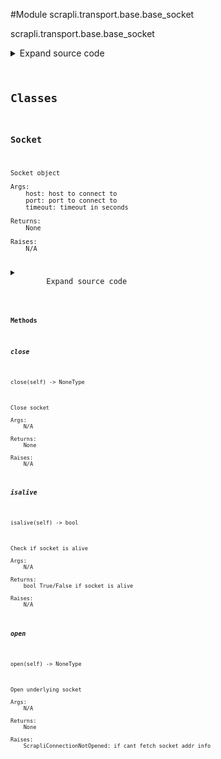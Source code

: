 <link rel="preload stylesheet" as="style" href="https://cdnjs.cloudflare.com/ajax/libs/10up-sanitize.css/11.0.1/sanitize.min.css" integrity="sha256-PK9q560IAAa6WVRRh76LtCaI8pjTJ2z11v0miyNNjrs=" crossorigin>
<link rel="preload stylesheet" as="style" href="https://cdnjs.cloudflare.com/ajax/libs/10up-sanitize.css/11.0.1/typography.min.css" integrity="sha256-7l/o7C8jubJiy74VsKTidCy1yBkRtiUGbVkYBylBqUg=" crossorigin>
<link rel="stylesheet preload" as="style" href="https://cdnjs.cloudflare.com/ajax/libs/highlight.js/10.1.1/styles/github.min.css" crossorigin>
<script defer src="https://cdnjs.cloudflare.com/ajax/libs/highlight.js/10.1.1/highlight.min.js" integrity="sha256-Uv3H6lx7dJmRfRvH8TH6kJD1TSK1aFcwgx+mdg3epi8=" crossorigin></script>
<script>window.addEventListener('DOMContentLoaded', () => hljs.initHighlighting())</script>















#Module scrapli.transport.base.base_socket

scrapli.transport.base.base_socket

<details class="source">
    <summary>
        <span>Expand source code</span>
    </summary>
    <pre>
        <code class="python">
"""scrapli.transport.base.base_socket"""
import socket
from typing import Optional, Set

from scrapli.exceptions import ScrapliConnectionNotOpened
from scrapli.logging import get_instance_logger


class Socket:
    def __init__(self, host: str, port: int, timeout: float):
        """
        Socket object

        Args:
            host: host to connect to
            port: port to connect to
            timeout: timeout in seconds

        Returns:
            None

        Raises:
            N/A

        """
        self.logger = get_instance_logger(instance_name="scrapli.socket", host=host, port=port)

        self.host = host
        self.port = port
        self.timeout = timeout

        self.sock: Optional[socket.socket] = None

    def __bool__(self) -> bool:
        """
        Magic bool method for Socket

        Args:
            N/A

        Returns:
            bool: True/False if socket is alive or not

        Raises:
            N/A

        """
        return self.isalive()

    def _connect(self, socket_address_families: Set["socket.AddressFamily"]) -> None:
        """
        Try to open socket to host using all possible address families

        It seems that very occasionally when resolving a hostname (i.e. localhost during functional
        tests against vrouter devices), a v6 address family will be the first af the socket
        getaddrinfo returns, in this case, because the qemu hostfwd is not listening on ::1, instead
        only listening on 127.0.0.1 the connection will fail. Presumably this is something that can
        happen in real life too... something gets resolved with a v6 address but is denying
        connections or just not listening on that ipv6 address. This little connect wrapper is
        intended to deal with these weird scenarios.

        Args:
            socket_address_families: set of address families available for the provided host
                really only should ever be v4 AND v6 if providing a hostname that resolves with
                both addresses, otherwise if you just provide a v4/v6 address it will just be a
                single address family for that type of address

        Returns:
            None

        Raises:
            ScrapliConnectionNotOpened: if socket refuses connection on all address families
            ScrapliConnectionNotOpened: if socket connection times out on all address families

        """
        for address_family_index, address_family in enumerate(socket_address_families, start=1):
            self.sock = socket.socket(address_family, socket.SOCK_STREAM)
            self.sock.settimeout(self.timeout)

            try:
                self.sock.connect((self.host, self.port))
            except ConnectionRefusedError as exc:
                msg = (
                    f"connection refused trying to open socket to {self.host} on port {self.port}"
                    f"for address family {address_family.name}"
                )
                self.logger.warning(msg)
                if address_family_index == len(socket_address_families):
                    raise ScrapliConnectionNotOpened(msg) from exc
            except socket.timeout as exc:
                msg = (
                    f"timed out trying to open socket to {self.host} on port {self.port} for"
                    f"address family {address_family.name}"
                )
                self.logger.warning(msg)
                if address_family_index == len(socket_address_families):
                    raise ScrapliConnectionNotOpened(msg) from exc
            else:
                return

    def open(self) -> None:
        """
        Open underlying socket

        Args:
            N/A

        Returns:
            None

        Raises:
            ScrapliConnectionNotOpened: if cant fetch socket addr info

        """
        self.logger.debug(f"opening socket connection to '{self.host}' on port '{self.port}'")

        socket_address_families = None
        try:
            sock_info = socket.getaddrinfo(self.host, self.port)
            if sock_info:
                # get all possible address families for the provided host/port
                # should only ever be two... one for v4 and one for v6... i think/hope?! :)?
                socket_address_families = {sock[0] for sock in sock_info}
        except socket.gaierror:
            pass

        if not socket_address_families:
            # this will likely need to be clearer just dont know what failure scenarios exist for
            # this yet...
            raise ScrapliConnectionNotOpened("failed to determine socket address family for host")

        if not self.isalive():
            self._connect(socket_address_families=socket_address_families)

        self.logger.debug(
            f"opened socket connection to '{self.host}' on port '{self.port}' successfully"
        )

    def close(self) -> None:
        """
        Close socket

        Args:
            N/A

        Returns:
            None

        Raises:
            N/A

        """
        self.logger.debug(f"closing socket connection to '{self.host}' on port '{self.port}'")

        if self.isalive() and isinstance(self.sock, socket.socket):
            self.sock.close()

        self.logger.debug(
            f"closed socket connection to '{self.host}' on port '{self.port}' successfully"
        )

    def isalive(self) -> bool:
        """
        Check if socket is alive

        Args:
            N/A

        Returns:
            bool True/False if socket is alive

        Raises:
            N/A

        """
        try:
            if isinstance(self.sock, socket.socket):
                self.sock.send(b"")
                return True
        except OSError:
            self.logger.debug(f"Socket to host {self.host} is not alive")
            return False
        return False
        </code>
    </pre>
</details>




## Classes

### Socket


```text
Socket object

Args:
    host: host to connect to
    port: port to connect to
    timeout: timeout in seconds

Returns:
    None

Raises:
    N/A
```

<details class="source">
    <summary>
        <span>Expand source code</span>
    </summary>
    <pre>
        <code class="python">
class Socket:
    def __init__(self, host: str, port: int, timeout: float):
        """
        Socket object

        Args:
            host: host to connect to
            port: port to connect to
            timeout: timeout in seconds

        Returns:
            None

        Raises:
            N/A

        """
        self.logger = get_instance_logger(instance_name="scrapli.socket", host=host, port=port)

        self.host = host
        self.port = port
        self.timeout = timeout

        self.sock: Optional[socket.socket] = None

    def __bool__(self) -> bool:
        """
        Magic bool method for Socket

        Args:
            N/A

        Returns:
            bool: True/False if socket is alive or not

        Raises:
            N/A

        """
        return self.isalive()

    def _connect(self, socket_address_families: Set["socket.AddressFamily"]) -> None:
        """
        Try to open socket to host using all possible address families

        It seems that very occasionally when resolving a hostname (i.e. localhost during functional
        tests against vrouter devices), a v6 address family will be the first af the socket
        getaddrinfo returns, in this case, because the qemu hostfwd is not listening on ::1, instead
        only listening on 127.0.0.1 the connection will fail. Presumably this is something that can
        happen in real life too... something gets resolved with a v6 address but is denying
        connections or just not listening on that ipv6 address. This little connect wrapper is
        intended to deal with these weird scenarios.

        Args:
            socket_address_families: set of address families available for the provided host
                really only should ever be v4 AND v6 if providing a hostname that resolves with
                both addresses, otherwise if you just provide a v4/v6 address it will just be a
                single address family for that type of address

        Returns:
            None

        Raises:
            ScrapliConnectionNotOpened: if socket refuses connection on all address families
            ScrapliConnectionNotOpened: if socket connection times out on all address families

        """
        for address_family_index, address_family in enumerate(socket_address_families, start=1):
            self.sock = socket.socket(address_family, socket.SOCK_STREAM)
            self.sock.settimeout(self.timeout)

            try:
                self.sock.connect((self.host, self.port))
            except ConnectionRefusedError as exc:
                msg = (
                    f"connection refused trying to open socket to {self.host} on port {self.port}"
                    f"for address family {address_family.name}"
                )
                self.logger.warning(msg)
                if address_family_index == len(socket_address_families):
                    raise ScrapliConnectionNotOpened(msg) from exc
            except socket.timeout as exc:
                msg = (
                    f"timed out trying to open socket to {self.host} on port {self.port} for"
                    f"address family {address_family.name}"
                )
                self.logger.warning(msg)
                if address_family_index == len(socket_address_families):
                    raise ScrapliConnectionNotOpened(msg) from exc
            else:
                return

    def open(self) -> None:
        """
        Open underlying socket

        Args:
            N/A

        Returns:
            None

        Raises:
            ScrapliConnectionNotOpened: if cant fetch socket addr info

        """
        self.logger.debug(f"opening socket connection to '{self.host}' on port '{self.port}'")

        socket_address_families = None
        try:
            sock_info = socket.getaddrinfo(self.host, self.port)
            if sock_info:
                # get all possible address families for the provided host/port
                # should only ever be two... one for v4 and one for v6... i think/hope?! :)?
                socket_address_families = {sock[0] for sock in sock_info}
        except socket.gaierror:
            pass

        if not socket_address_families:
            # this will likely need to be clearer just dont know what failure scenarios exist for
            # this yet...
            raise ScrapliConnectionNotOpened("failed to determine socket address family for host")

        if not self.isalive():
            self._connect(socket_address_families=socket_address_families)

        self.logger.debug(
            f"opened socket connection to '{self.host}' on port '{self.port}' successfully"
        )

    def close(self) -> None:
        """
        Close socket

        Args:
            N/A

        Returns:
            None

        Raises:
            N/A

        """
        self.logger.debug(f"closing socket connection to '{self.host}' on port '{self.port}'")

        if self.isalive() and isinstance(self.sock, socket.socket):
            self.sock.close()

        self.logger.debug(
            f"closed socket connection to '{self.host}' on port '{self.port}' successfully"
        )

    def isalive(self) -> bool:
        """
        Check if socket is alive

        Args:
            N/A

        Returns:
            bool True/False if socket is alive

        Raises:
            N/A

        """
        try:
            if isinstance(self.sock, socket.socket):
                self.sock.send(b"")
                return True
        except OSError:
            self.logger.debug(f"Socket to host {self.host} is not alive")
            return False
        return False
        </code>
    </pre>
</details>


#### Methods

    

##### close
`close(self) ‑> NoneType`

```text
Close socket

Args:
    N/A

Returns:
    None

Raises:
    N/A
```



    

##### isalive
`isalive(self) ‑> bool`

```text
Check if socket is alive

Args:
    N/A

Returns:
    bool True/False if socket is alive

Raises:
    N/A
```



    

##### open
`open(self) ‑> NoneType`

```text
Open underlying socket

Args:
    N/A

Returns:
    None

Raises:
    ScrapliConnectionNotOpened: if cant fetch socket addr info
```